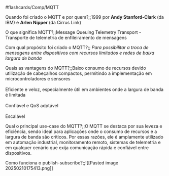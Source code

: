 #flashcards/Comp/MQTT

Quando foi criado o MQTT e por quem?;;1999 por **Andy Stanford-Clark** (da IBM) e **Arlen Nipper** (da Cirrus Link) 

O que significa MQTT?;;Message Queuing Telemetry Transport - Transporte de telemetria de enfileiramento de mensagens

Com qual propósito foi criado o MQTT?;; *Para possibilitar a troca de mensagens entre dispositivos com recursos limitados e redes de baixa largura de banda*

Quais as vantagens do MQTT?;;Baixo consumo de recursos devido utilização de cabeçalhos compactos, permitindo a implementação em microcontroladores e sensores<br><br>Eficiente e veloz, especialmente útil em ambientes onde a largura de banda é limitada<br><br>Confiável e QoS adptável<br><br>Escalável

Qual o principal use-case do MQTT?;;O MQTT se destaca por sua leveza e eficiência, sendo ideal para aplicações onde o consumo de recursos e a largura de banda são críticos. Por essas razões, ele é amplamente utilizado em automação industrial, monitoramento remoto, sistemas de telemetria e em qualquer cenário que exija comunicação rápida e confiável entre dispositivos.

Como funciona o publish-subscribe?;;![[Pasted image 20250210175413.png]]
